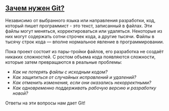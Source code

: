 ## [Зачем нужен Git?](./readme.md)


Независимо от выбранного языка или направления разработки, код, который пишет программист - это текст, записанный в файлах. Эти файлы могут меняться, корректироваться или удаляться. Некоторые из них могут содержать сотни строчек кода, а другие тысячи. Файлы в тысячу строк кода — вполне нормальное явление в программировании.


Пока проект состоит из пары-тройки файлов, его разработка не создаёт никаких сложностей. С ростом объема кода появляются сложности, которые затем превращаются в реальные проблемы:

+ _Как не потерять файлы с исходным кодом?_
+ _Как защититься от случайных исправлений и удалений?_
+ _Как отменить изменения, если они оказались некорректными?_
+ _Как одновременно поддерживать рабочую версию и разработку новой?_

Ответы на эти вопросы нам дает Git!